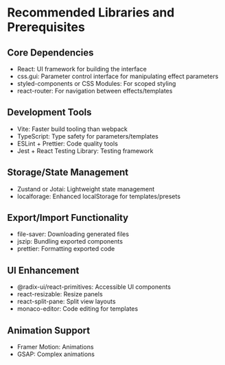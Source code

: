 # Recommended Libraries and Prerequisites

## Core Dependencies
- React: UI framework for building the interface
- css.gui: Parameter control interface for manipulating effect parameters
- styled-components or CSS Modules: For scoped styling
- react-router: For navigation between effects/templates

## Development Tools
- Vite: Faster build tooling than webpack
- TypeScript: Type safety for parameters/templates
- ESLint + Prettier: Code quality tools
- Jest + React Testing Library: Testing framework

## Storage/State Management
- Zustand or Jotai: Lightweight state management
- localforage: Enhanced localStorage for templates/presets

## Export/Import Functionality
- file-saver: Downloading generated files
- jszip: Bundling exported components
- prettier: Formatting exported code

## UI Enhancement
- @radix-ui/react-primitives: Accessible UI components
- react-resizable: Resize panels
- react-split-pane: Split view layouts
- monaco-editor: Code editing for templates

## Animation Support
- Framer Motion: Animations
- GSAP: Complex animations